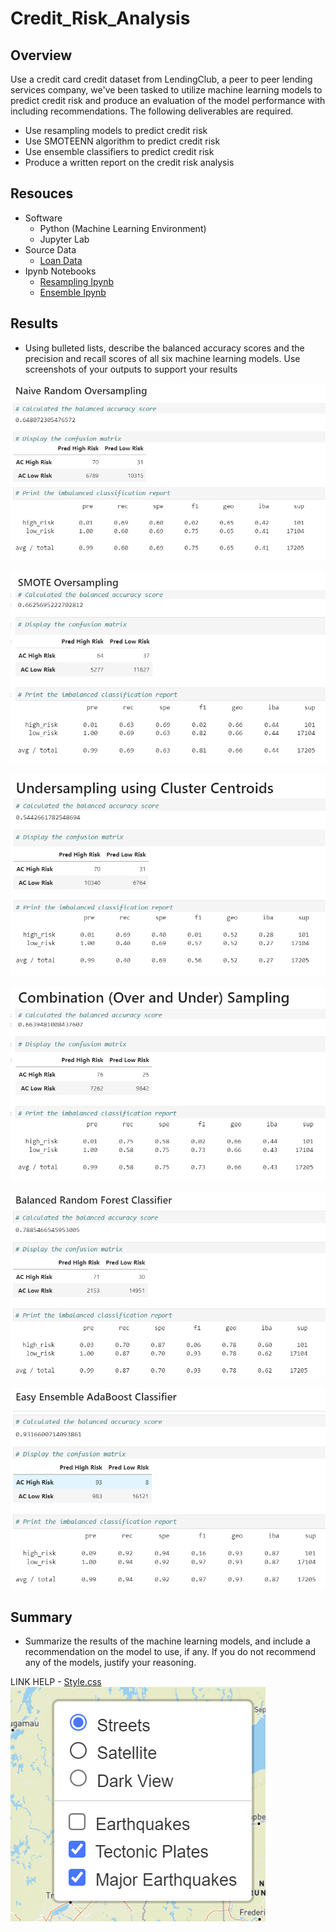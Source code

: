 # Credit_Risk_Analysis

## Overview
Use a credit card credit dataset from LendingClub, a peer to peer lending services company, we've been tasked to utilize machine learning models to predict credit risk and produce an evaluation of the model performance with including recommendations.  The following deliverables are required.
  - Use resampling models to predict credit risk
  - Use SMOTEENN algorithm to predict credit risk
  - Use ensemble classifiers to predict credit risk
  - Produce a written report on the credit risk analysis

## Resouces

  - Software
    - Python (Machine Learning Environment)
    - Jupyter Lab
  - Source Data
    - [Loan Data](https://github.com/sbretag/Credit_Risk_Analysis/blob/main/Resources/LoanStats_2019Q1.csv)
  - Ipynb Notebooks
    - [Resampling Ipynb](https://github.com/sbretag/Credit_Risk_Analysis/blob/main/Notebooks/credit_risk_resampling.ipynb)
    - [Ensemble Ipynb](https://github.com/sbretag/Credit_Risk_Analysis/blob/main/Notebooks/credit_risk_ensemble.ipynb)

## Results
- Using bulleted lists, describe the balanced accuracy scores and the precision and recall scores of all six machine learning models.  Use screenshots of your outputs to support your results

![image](https://github.com/sbretag/Credit_Risk_Analysis/blob/main/Images/RandomOverSampling_Results.png)

![image](https://github.com/sbretag/Credit_Risk_Analysis/blob/main/Images/SMOTE_Results.png)

![image](https://github.com/sbretag/Credit_Risk_Analysis/blob/main/Images/ClusterCentroidsUnderSample.png)

![image](https://github.com/sbretag/Credit_Risk_Analysis/blob/main/Images/SMOTEENN_Results.png)

![image](https://github.com/sbretag/Credit_Risk_Analysis/blob/main/Images/RandomForest_Results.png)

![image](https://github.com/sbretag/Credit_Risk_Analysis/blob/main/Images/EEC_Results.png)

## Summary
- Summarize the results of the machine learning models, and include a recommendation on the model to use, if any.  If you do not recommend any of the models, justify your reasoning.


LINK HELP
    - [Style.css](https://github.com/sbretag/Mapping_Earthquakes/blob/main/Earthquake_Challenge/static/css/style.css)
![image](https://github.com/sbretag/Mapping_Earthquakes/blob/main/Earthquake_Challenge/Images/Map_Options.png)
